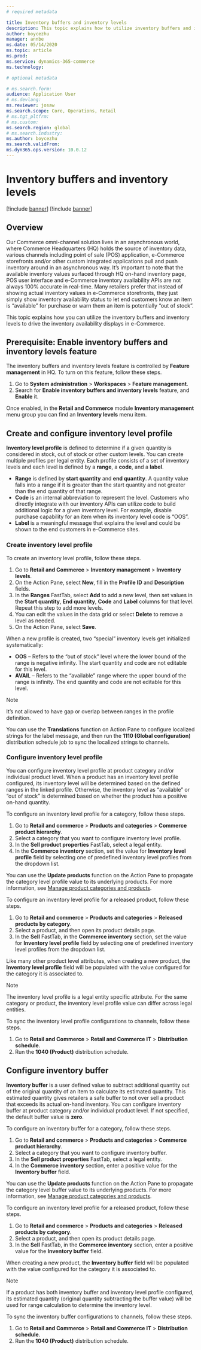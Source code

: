 ```yaml
---
# required metadata

title: Inventory buffers and inventory levels
description: This topic explains how to utilize inventory buffers and inventory levels to drive the inventory availability displays in e-Commerce.
author: boycezhu
manager: annbe
ms.date: 05/14/2020
ms.topic: article
ms.prod:
ms.service: dynamics-365-commerce
ms.technology: 

# optional metadata

# ms.search.form:
audience: Application User
# ms.devlang: 
ms.reviewer: josaw
ms.search.scope: Core, Operations, Retail
# ms.tgt_pltfrm: 
# ms.custom:
ms.search.region: global
# ms.search.industry:
ms.author: boycezhu
ms.search.validFrom:
ms.dyn365.ops.version: 10.0.12
---
```


# Inventory buffers and inventory levels

[!include [banner](includes/banner.md)]
[!include [banner](includes/preview-banner.md)]

## Overview

Our Commerce omni-channel solution lives in an asynchronous world, where Commerce Headquarters (HQ) holds the source of inventory data, various channels including point of sale (POS) application, e-Commerce storefronts and/or other custom integrated applications pull and push inventory around in an asynchronous way. It’s important to note that the available inventory values surfaced through HQ on-hand inventory page, POS user interface and e-Commerce inventory availability APIs are not always 100% accurate in real-time. Many retailers prefer that instead of showing actual inventory values in e-Commerce storefronts, they just simply show inventory availability status to let end customers know an item is “available” for purchase or warn them an item is potentially “out of stock”.

This topic explains how you can utilize the inventory buffers and inventory levels to drive the inventory availability displays in e-Commerce.

## Prerequisite: Enable inventory buffers and inventory levels feature

The inventory buffers and inventory levels feature is controlled by **Feature management** in HQ. To turn on this feature, follow these steps.

1.	Go to **System administration** > **Workspaces** > **Feature management**.
1.	Search for **Enable inventory buffers and inventory levels** feature, and **Enable** it.

Once enabled, in the **Retail and Commerce** module **Inventory management** menu group you can find an **Inventory levels** menu item.

## Create and configure inventory level profile

**Inventory level profile** is defined to determine if a given quantity is considered in stock, out of stock or other custom levels. You can create multiple profiles per legal entity. Each profile consists of a set of inventory levels and each level is defined by a **range**, a **code**, and a **label**.
-	**Range** is defined by **start quantity** and **end quantity**. A quantity value falls into a range if it is greater than the start quantity and not greater than the end quantity of that range.
-	**Code** is an internal abbreviation to represent the level. Customers who directly integrate with our inventory APIs can utilize code to build additional logic for a given inventory level. For example, disable purchase capability for an item when its inventory level code is “OOS”.
-	**Label** is a meaningful message that explains the level and could be shown to the end customers in e-Commerce sites.

### Create inventory level profile

To create an inventory level profile, follow these steps.

1.	Go to **Retail and Commerce** > **Inventory management** > **Inventory levels**.
1.	On the Action Pane, select **New**, fill in the **Profile ID** and **Description** fields.
1.	In the **Ranges** FastTab, select **Add** to add a new level, then set values in the **Start quantity**, **End quantity**, **Code** and **Label** columns for that level. Repeat this step to add more levels.
1.	You can edit the values in the data grid or select **Delete** to remove a level as needed.
1.	On the Action Pane, select **Save**.

When a new profile is created, two “special” inventory levels get initialized systematically:

- **OOS** – Refers to the “out of stock” level where the lower bound of the range is negative infinity. The start quantity and code are not editable for this level.
-	**AVAIL** – Refers to the “available” range where the upper bound of the range is infinity. The end quantity and code are not editable for this level.

> [!NOTE]
> It’s not allowed to have gap or overlap between ranges in the profile definition.

You can use the **Translations** function on Action Pane to configure localized strings for the label message, and then run the **1110 (Global configuration)** distribution schedule job to sync the localized strings to channels.

### Configure inventory level profile

You can configure inventory level profile at product category and/or individual product level. When a product has an inventory level profile configured, its inventory level will be determined based on the defined ranges in the linked profile. Otherwise, the inventory level as “available” or “out of stock” is determined based on whether the product has a positive on-hand quantity.

To configure an inventory level profile for a category, follow these steps.
1.	Go to **Retail and commerce** > **Products and categories** > **Commerce product hierarchy**.
1.	Select a category that you want to configure inventory level profile.
1.	In the **Sell product properties** FastTab, select a legal entity.
1.	In the **Commerce inventory** section, set the value for **Inventory level profile** field by selecting one of predefined inventory level profiles from the dropdown list.

You can use the **Update products** function on the Action Pane to propagate the category level profile value to its underlying products. For more information, see [Manage product categories and products](https://docs.microsoft.com/dynamics365/commerce/category-management-product-creation).

To configure an inventory level profile for a released product, follow these steps.
1.	Go to **Retail and commerce** > **Products and categories** > **Released products by category**.
1.	Select a product, and then open its product details page.
1.	In the **Sell** FastTab, in the **Commerce inventory** section, set the value for **Inventory level profile** field by selecting one of predefined inventory level profiles from the dropdown list.

Like many other product level attributes, when creating a new product, the **Inventory level profile** field will be populated with the value configured for the category it is associated to.

> [!NOTE]
> The inventory level profile is a legal entity specific attribute. For the same category or product, the inventory level profile value can differ across legal entities.

To sync the inventory level profile configurations to channels, follow these steps.

1.	Go to **Retail and Commerce** > **Retail and Commerce IT** > **Distribution schedule**.
1.	Run the **1040 (Product)** distribution schedule.

## Configure inventory buffer	

**Inventory buffer** is a user defined value to subtract additional quantity out of the original quantity of an item to calculate its estimated quantity. This estimated quantity gives retailers a safe buffer to not over sell a product that exceeds its actual on-hand inventory. You can configure inventory buffer at product category and/or individual product level. If not specified, the default buffer value is **zero**. 

To configure an inventory buffer for a category, follow these steps.

1.	Go to **Retail and commerce** > **Products and categories** > **Commerce product hierarchy**.
1.	Select a category that you want to configure inventory buffer.
1.	In the **Sell product properties** FastTab, select a legal entity.
1.	In the **Commerce inventory** section, enter a positive value for the **Inventory buffer** field.

You can use the **Update products** function on the Action Pane to propagate the category level buffer value to its underlying products. For more information, see [Manage product categories and products](https://docs.microsoft.com/dynamics365/commerce/category-management-product-creation).

To configure an inventory level profile for a released product, follow these steps.

1.	Go to **Retail and commerce** > **Products and categories** > **Released products by category**.
1.	Select a product, and then open its product details page.
1.	In the **Sell** FastTab, in the **Commerce inventory** section, enter a positive value for the **Inventory buffer** field.

When creating a new product, the **Inventory buffer** field will be populated with the value configured for the category it is associated to. 

> [!NOTE]
> If a product has both inventory buffer and inventory level profile configured, its estimated quantity (original quantity subtracting the buffer value) will be used for range calculation to determine the inventory level.

To sync the inventory buffer configurations to channels, follow these steps.

1.	Go to **Retail and Commerce** > **Retail and Commerce IT** > **Distribution schedule**.
1.	Run the **1040 (Product)** distribution schedule.

